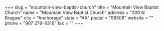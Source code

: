 +++
slug = "mountain-view-baptist-church"
title = "Mountain View Baptist Church"
name = "Mountain View Baptist Church"
address = "300 N Bragaw"
city = "Anchorage"
state = "AK"
postal = "99508"
website = ""
phone = "907 279-4316"
fax = ""
+++

